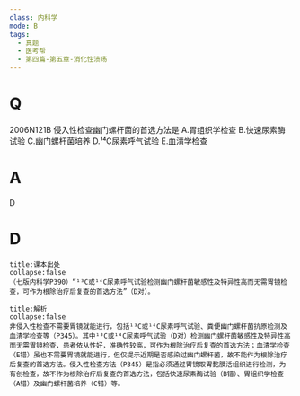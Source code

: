 ```yaml
---
class: 内科学
mode: B
tags:
  - 真题
  - 医考帮
  - 第四篇-第五章-消化性溃疡
---
```


# Q
2006N121B 侵入性检查幽门螺杆菌的首选方法是
A.胃组织学检查
B.快速尿素酶试验
C.幽门螺杆菌培养
D.¹⁴C尿素呼气试验
E.血清学检查

# A
D
# D
```ad-note
title:课本出处
collapse:false
（七版内科学P390）“¹³C或¹⁴C尿素呼气试验检测幽门螺杆菌敏感性及特异性高而无需胃镜检查，可作为根除治疗后复查的首选方法”（D对）。
```

```ad-summary
title:解析
collapse:false
非侵入性检查不需要胃镜就能进行，包括¹³C或¹⁴C尿素呼气试验、粪便幽门螺杆菌抗原检测及血清学检查等（P345）。其中¹³C或¹⁴C尿素呼气试验（D对）检测幽门螺杆菌敏感性及特异性高而无需胃镜检查，患者依从性好，准确性较高，可作为根除治疗后复查的首选方法；血清学检查（E错）虽也不需要胃镜就能进行，但仅提示近期是否感染过幽门螺杆菌，故不能作为根除治疗后复查的首选方法。侵入性检查方法（P345）是指必须通过胃镜取胃黏膜活组织进行检测，为有创检查，故不作为根除治疗后复查的首选方法，包括快速尿素酶试验（B错）、胃组织学检查（A错）及幽门螺杆菌培养（C错）等。
```


